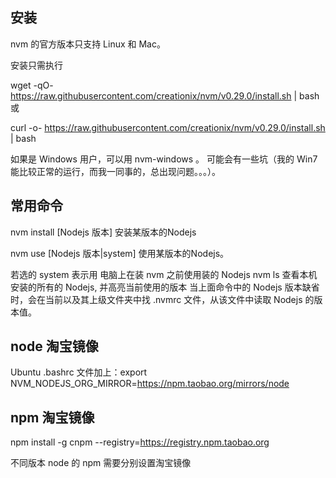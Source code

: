 ## 安装

nvm 的官方版本只支持 Linux 和 Mac。

安装只需执行

wget -qO- https://raw.githubusercontent.com/creationix/nvm/v0.29.0/install.sh | bash
或

curl -o- https://raw.githubusercontent.com/creationix/nvm/v0.29.0/install.sh | bash

如果是 Windows 用户，可以用 nvm-windows 。 可能会有一些坑（我的 Win7 能比较正常的运行，而我一同事的，总出现问题。。。）。



## 常用命令

nvm install [Nodejs 版本] 安装某版本的Nodejs

nvm use [Nodejs 版本|system] 使用某版本的Nodejs。

若选的 system 表示用 电脑上在装 nvm 之前使用装的 Nodejs
nvm ls 查看本机安装的所有的 Nodejs, 并高亮当前使用的版本
当上面命令中的 Nodejs 版本缺省时，会在当前以及其上级文件夹中找 .nvmrc 文件，从该文件中读取 Nodejs 的版本值。



## node 淘宝镜像

Ubuntu .bashrc 文件加上：export NVM_NODEJS_ORG_MIRROR=https://npm.taobao.org/mirrors/node

## npm 淘宝镜像

npm install -g cnpm --registry=https://registry.npm.taobao.org

不同版本 node 的 npm 需要分别设置淘宝镜像
